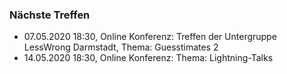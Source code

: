 ### Nächste Treffen

  * 07.05.2020 18:30, Online Konferenz: Treffen der Untergruppe LessWrong Darmstadt, Thema: Guesstimates 2
  * 14.05.2020 18:30, Online Konferenz: Thema: Lightning-Talks
